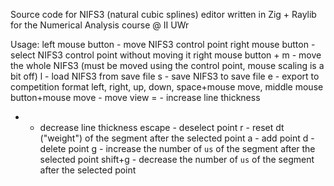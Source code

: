 Source code for NIFS3 (natural cubic splines) editor written in Zig + Raylib for the Numerical Analysis course @ II UWr

Usage:
left mouse button - move NIFS3 control point
right mouse button - select NIFS3 control point without moving it
right mouse button + m - move the whole NIFS3 (must be moved using the control point, mouse scaling is a bit off)
l - load NIFS3 from save file
s - save NIFS3 to save file
e - export to competition format
left, right, up, down, space+mouse move, middle mouse button+mouse move - move view
= - increase line thickness
- - decrease line thickness
escape - deselect point
r - reset dt ("weight") of the segment after the selected point
a - add point
d - delete point
g - increase the number of `us` of the segment after the selected point
shift+g - decrease the number of `us` of the segment after the selected point
